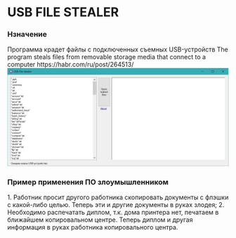 <h1>USB FILE STEALER</h1>
<h3>Нзначение</h3>
Программа крадет файлы с подключенных съемных USB-устройств
The program steals files from removable storage media that connect to a computer
https://habr.com/ru/post/264513/
<img src='https://raw.githubusercontent.com/sergiomarotco/USB-file_Stealer/master/Screen.jpg' />
<h3>Пример применения ПО злоумышленником</h3>
1. Работник просит другого работника скопировать документы с флэшки с какой-либо целью. Теперь эти и другие документы в руках злодея;
2. Необходимо распечатать диплом, т.к. дома принтера нет, печатаем в ближайшем копировальном центре. Теперь диплом и другая информация в руках работника копировального центра.
